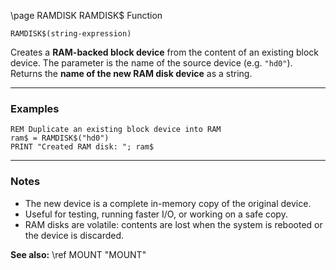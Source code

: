 \page RAMDISK RAMDISK$ Function

```basic
RAMDISK$(string-expression)
```

Creates a **RAM-backed block device** from the content of an existing block device.
The parameter is the name of the source device (e.g. `"hd0"`).
Returns the **name of the new RAM disk device** as a string.

---

### Examples

```basic
REM Duplicate an existing block device into RAM
ram$ = RAMDISK$("hd0")
PRINT "Created RAM disk: "; ram$
```

---

### Notes

* The new device is a complete in-memory copy of the original device.
* Useful for testing, running faster I/O, or working on a safe copy.
* RAM disks are volatile: contents are lost when the system is rebooted or the device is discarded.

**See also:**
\ref MOUNT "MOUNT"
